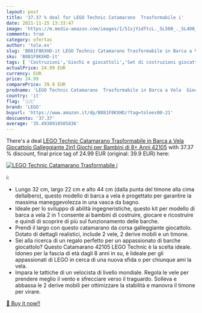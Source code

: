 ```yaml
---
layout: post
title: '37.37 % deal for LEGO Technic Catamarano  Trasformabile i'
date: 2021-11-25 13:33:47
image: 'https://m.media-amazon.com/images/I/51sjYidftcL._SL500_._SL400_.jpg'
comments: true
category: ofertas
author: 'tole.es'
slug: 'B081F8KXHD-it LEGO Technic Catamarano Trasformabile in Barca a Vela...'
sku: 'B081F8KXHD-it'
tags: [ 'Costruzioni','Giochi e giocattoli','Set di costruzioni giocattolo','lego', ]
actualPrice: 24.99 EUR
currency: EUR
price: 24.99
comparePrice: 39.9 EUR
prodname: 'LEGO Technic Catamarano  Trasformabile in Barca a Vela  Giocattolo Galleggiante 2in1  Giochi per Bambini di 8+ Anni  42105'
country: 'it'
flag: '🇮🇹'
brand: 'LEGO'
buyurl: 'https://www.amazon.it/dp/B081F8KXHD/?tag=tolees00-21'
descuento: '37.37'
average: '35.4938910505836'
---
```


There's a deal [LEGO Technic Catamarano  Trasformabile in Barca a Vela  Giocattolo Galleggiante 2in1  Giochi per Bambini di 8+ Anni  42105](https://www.amazon.it/dp/B081F8KXHD/?tag=tolees00-21)  with  37.37 % discount, final price tag of  24.99 EUR (original: 39.9 EUR) here:

[![LEGO Technic Catamarano  Trasformabile i](https://m.media-amazon.com/images/I/51sjYidftcL._SL500_._SL400_.jpg)](https://www.amazon.it/dp/B081F8KXHD/?tag=tolees00-21)

ℹ️:

- Lungo 32 cm, largo 22 cm e alto 44 cm (dalla punta del timone alla cima dellalbero), questo modello di barca a vela è progettato per garantire la massima maneggevolezza in una vasca da bagno.
- Ideale per lo sviluppo di abilità ingegneristiche, questo kit per modello di barca a vela 2 in 1 consente ai bambini di costruire, giocare e ricostruire e quindi di scoprire di più sul funzionamento delle barche.
- Prendi il largo con questo catamarano da corsa galleggiante giocattolo. Dotato di dettagli realistici, include 2 vele, 2 derive mobili e un timone.
- Sei alla ricerca di un regalo perfetto per un appassionato di barche giocattolo? Questo Catamarano 42105 LEGO Technic è la scelta ideale. Idoneo per la fascia di età dagli 8 anni in su, è lideale per gli appassionati di LEGO in cerca di una nuova sfida o per chiunque ami la vela.
- Impara le tattiche di un velocista di livello mondiale. Regola le vele per prendere meglio il vento e sfrecciare verso il traguardo. Solleva e abbassa le 2 derive mobili per ottimizzare la stabilità e manovra il timone per virare.

[🛒 Buy it now!!](https://www.amazon.it/dp/B081F8KXHD/?tag=tolees00-21)
